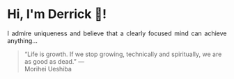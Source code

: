 # Hi, I'm Derrick 👋!
<p align="justify">I admire uniqueness and believe that a clearly focused mind can achieve anything...</p> 
<!-- #quote-start -->
<blockquote>&ldquo;Life is growth. If we stop growing, technically and spiritually, we are as good as dead.&rdquo; &mdash; <footer>Morihei Ueshiba</footer></blockquote>
<!-- #quote-end -->
